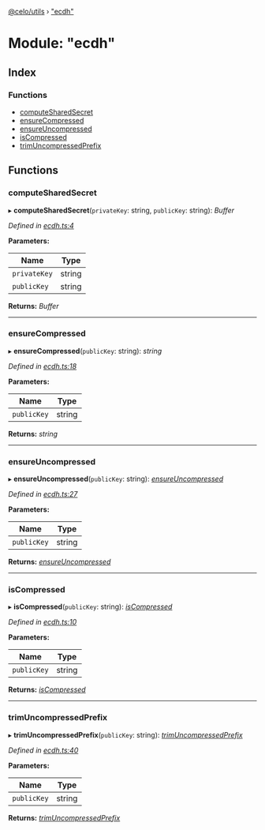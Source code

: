 [@celo/utils](../README.md) › ["ecdh"](_ecdh_.md)

# Module: "ecdh"

## Index

### Functions

* [computeSharedSecret](_ecdh_.md#computesharedsecret)
* [ensureCompressed](_ecdh_.md#ensurecompressed)
* [ensureUncompressed](_ecdh_.md#ensureuncompressed)
* [isCompressed](_ecdh_.md#iscompressed)
* [trimUncompressedPrefix](_ecdh_.md#trimuncompressedprefix)

## Functions

###  computeSharedSecret

▸ **computeSharedSecret**(`privateKey`: string, `publicKey`: string): *Buffer*

*Defined in [ecdh.ts:4](https://github.com/celo-org/celo-monorepo/blob/master/packages/sdk/utils/src/ecdh.ts#L4)*

**Parameters:**

Name | Type |
------ | ------ |
`privateKey` | string |
`publicKey` | string |

**Returns:** *Buffer*

___

###  ensureCompressed

▸ **ensureCompressed**(`publicKey`: string): *string*

*Defined in [ecdh.ts:18](https://github.com/celo-org/celo-monorepo/blob/master/packages/sdk/utils/src/ecdh.ts#L18)*

**Parameters:**

Name | Type |
------ | ------ |
`publicKey` | string |

**Returns:** *string*

___

###  ensureUncompressed

▸ **ensureUncompressed**(`publicKey`: string): *[ensureUncompressed](_ecdh_.md#ensureuncompressed)*

*Defined in [ecdh.ts:27](https://github.com/celo-org/celo-monorepo/blob/master/packages/sdk/utils/src/ecdh.ts#L27)*

**Parameters:**

Name | Type |
------ | ------ |
`publicKey` | string |

**Returns:** *[ensureUncompressed](_ecdh_.md#ensureuncompressed)*

___

###  isCompressed

▸ **isCompressed**(`publicKey`: string): *[isCompressed](_ecdh_.md#iscompressed)*

*Defined in [ecdh.ts:10](https://github.com/celo-org/celo-monorepo/blob/master/packages/sdk/utils/src/ecdh.ts#L10)*

**Parameters:**

Name | Type |
------ | ------ |
`publicKey` | string |

**Returns:** *[isCompressed](_ecdh_.md#iscompressed)*

___

###  trimUncompressedPrefix

▸ **trimUncompressedPrefix**(`publicKey`: string): *[trimUncompressedPrefix](_ecdh_.md#trimuncompressedprefix)*

*Defined in [ecdh.ts:40](https://github.com/celo-org/celo-monorepo/blob/master/packages/sdk/utils/src/ecdh.ts#L40)*

**Parameters:**

Name | Type |
------ | ------ |
`publicKey` | string |

**Returns:** *[trimUncompressedPrefix](_ecdh_.md#trimuncompressedprefix)*
